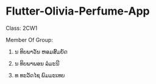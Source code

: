 # Flutter-Olivia-Perfume-App
Class: 2CW1

Member Of Group:

1. ນ ທິບພາວັນ ຫອມສົົມບັດ

2. ນ ທິບພາພອນ ລໍມະນີ

3. ທ ທະວັດໄຊ ພົມມະເທບ


 
